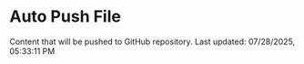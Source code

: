 # Auto Push File

Content that will be pushed to GitHub repository.
Last updated: 07/28/2025, 05:33:11 PM